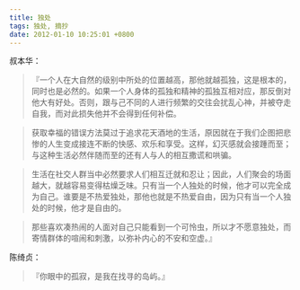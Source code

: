```yaml
---
title: 独处
tags: 独处, 摘抄
date: 2012-01-10 10:25:01 +0800
---
```



叔本华：

> 『一个人在大自然的级别中所处的位置越高，那他就越孤独，这是根本的，同时也是必然的。如果一个人身体的孤独和精神的孤独互相对应，那反倒对他大有好处。否则，跟与己不同的人进行频繁的交往会扰乱心神，并被夺走自我，而对此损失他并不会得到任何补偿。

> 获取幸福的错误方法莫过于追求花天酒地的生活，原因就在于我们企图把悲惨的人生变成接连不断的快感、欢乐和享受。这样，幻灭感就会接踵而至；与这种生活必然伴随而至的还有人与人的相互撒谎和哄骗。

> 生活在社交人群当中必然要求人们相互迁就和忍让；因此，人们聚会的场面越大，就越容易变得枯燥乏味。只有当一个人独处的时候，他才可以完全成为自己。谁要是不热爱独处，那他也就是不热爱自由，因为只有当一个人独处的时候，他才是自由的。

> 那些喜欢凑热闹的人面对自己只能看到一个可怜虫，所以才不愿意独处，而寄情群体的喧闹和刺激，以弥补内心的不安和空虚。』

陈绮贞：

> 『你眼中的孤寂，是我在找寻的岛屿。』

